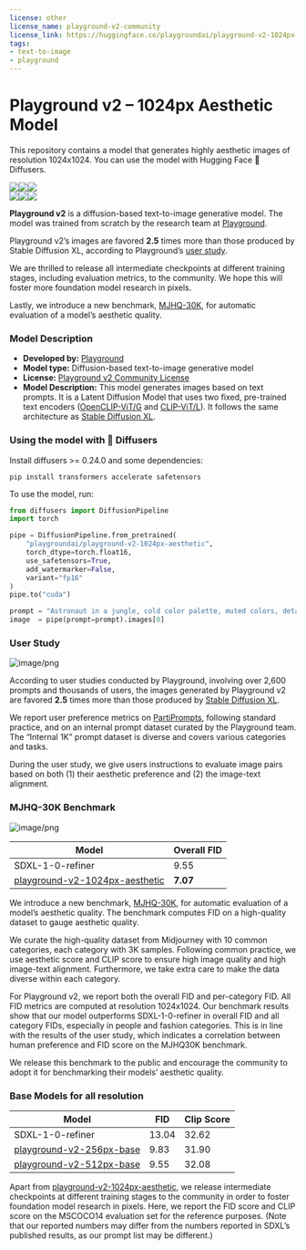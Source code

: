 ```yaml
---
license: other
license_name: playground-v2-community
license_link: https://huggingface.co/playgroundai/playground-v2-1024px-aesthetic/blob/main/LICENSE.md
tags:
- text-to-image
- playground
---
```

# Playground v2 – 1024px Aesthetic Model

This repository contains a model that generates highly aesthetic images of resolution 1024x1024. You can use the model with Hugging Face 🧨 Diffusers.

<div>
  <div style="display: flex; flex-direction: row; width: 100%;">
    <img style="margin: 0; max-width: 33%; object-fit: scale-down; flex-shrink: 1;" src="https://cdn-uploads.huggingface.co/production/uploads/63855d851769b7c4b10e1f76/GBZVS0a4QcRY4eVBCExFK.jpeg" />
    <img style="margin: 0; max-width: 33%; object-fit: scale-down; flex-shrink: 1;" src="https://cdn-uploads.huggingface.co/production/uploads/63855d851769b7c4b10e1f76/iqGvvAdz2TqV0G3p9zOXZ.png" />
    <img style="margin: 0; max-width: 33%; object-fit: scale-down; flex-shrink: 1;" src="https://cdn-uploads.huggingface.co/production/uploads/63855d851769b7c4b10e1f76/2_BMfgFVXUoU-0ocsOz0M.png" />
  </div>
  <div style="display: flex; flex-direction: row; width: 100%;">
    <img style="margin: 0; max-width: 33%; object-fit: scale-down; flex-shrink: 1;" src="https://cdn-uploads.huggingface.co/production/uploads/63855d851769b7c4b10e1f76/-a4tx6c9EMc88fmchW0nG.png" />
    <img style="margin: 0; max-width: 33%; object-fit: scale-down; flex-shrink: 1;" src="https://cdn-uploads.huggingface.co/production/uploads/63855d851769b7c4b10e1f76/LKCjxb9NoqfRtcviaEILI.png" />
    <img style="margin: 0; max-width: 33%; object-fit: scale-down; flex-shrink: 1;" src="https://cdn-uploads.huggingface.co/production/uploads/63855d851769b7c4b10e1f76/cRSItLGH42V2kz9pM6huZ.png" />
  </div>
</div>

**Playground v2** is a diffusion-based text-to-image generative model. The model was trained from scratch by the research team at [Playground](https://playground.com). 

Playground v2’s images are favored **2.5** times more than those produced by Stable Diffusion XL, according to Playground’s [user study](#user-study).

We are thrilled to release all intermediate checkpoints at different training stages, including evaluation metrics, to the community. We hope this will foster more foundation model research in pixels.

Lastly, we introduce a new benchmark, [MJHQ-30K](#mjhq-30k-benchmark), for automatic evaluation of a model’s aesthetic quality.

### Model Description

- **Developed by:** [Playground](https://playground.com)
- **Model type:** Diffusion-based text-to-image generative model
- **License:** [Playground v2 Community License](https://huggingface.co/playgroundai/playground-v2-1024px-aesthetic/blob/main/LICENSE.md)
- **Model Description:** This model generates images based on text prompts. It is a Latent Diffusion Model that uses two fixed, pre-trained text encoders ([OpenCLIP-ViT/G](https://github.com/mlfoundations/open_clip) and [CLIP-ViT/L](https://github.com/openai/CLIP/tree/main)). It follows the same architecture as [Stable Diffusion XL](https://huggingface.co/stabilityai/stable-diffusion-xl-base-1.0).

### Using the model with 🧨 Diffusers

Install diffusers >= 0.24.0 and some dependencies:
```
pip install transformers accelerate safetensors
```

To use the model, run:

```python
from diffusers import DiffusionPipeline
import torch

pipe = DiffusionPipeline.from_pretrained(
    "playgroundai/playground-v2-1024px-aesthetic",
    torch_dtype=torch.float16,
    use_safetensors=True,
    add_watermarker=False,
    variant="fp16"
)
pipe.to("cuda")

prompt = "Astronaut in a jungle, cold color palette, muted colors, detailed, 8k"
image  = pipe(prompt=prompt).images[0]
```

### User Study

![image/png](https://cdn-uploads.huggingface.co/production/uploads/63855d851769b7c4b10e1f76/8VzBkSYaUU3dt509Co9sk.png)

According to user studies conducted by Playground, involving over 2,600 prompts and thousands of users, the images generated by Playground v2 are favored **2.5** times more than those produced by [Stable Diffusion XL](https://huggingface.co/stabilityai/stable-diffusion-xl-base-1.0).

We report user preference metrics on [PartiPrompts](https://github.com/google-research/parti), following standard practice, and on an internal prompt dataset curated by the Playground team. The “Internal 1K” prompt dataset is diverse and covers various categories and tasks.

During the user study, we give users instructions to evaluate image pairs based on both (1) their aesthetic preference and (2) the image-text alignment.

### MJHQ-30K Benchmark

![image/png](https://cdn-uploads.huggingface.co/production/uploads/63855d851769b7c4b10e1f76/o3Bt62qFsTO9DkeX2yLua.png)

| Model                                 | Overall FID   |
| ------------------------------------- | ----- |
| SDXL-1-0-refiner                      | 9.55  |
| [playground-v2-1024px-aesthetic](https://huggingface.co/playgroundai/playground-v2-1024px-aesthetic)        | **7.07**  |

We introduce a new benchmark, [MJHQ-30K](https://huggingface.co/datasets/playgroundai/MJHQ30K), for automatic evaluation of a model’s aesthetic quality. The benchmark computes FID on a high-quality dataset to gauge aesthetic quality.

We curate the high-quality dataset from Midjourney with 10 common categories, each category with 3K samples. Following common practice, we use aesthetic score and CLIP score to ensure high image quality and high image-text alignment. Furthermore, we take extra care to make the data diverse within each category.

For Playground v2, we report both the overall FID and per-category FID. All FID metrics are computed at resolution 1024x1024. Our benchmark results show that our model outperforms SDXL-1-0-refiner in overall FID and all category FIDs, especially in people and fashion categories. This is in line with the results of the user study, which indicates a correlation between human preference and FID score on the MJHQ30K benchmark.

We release this benchmark to the public and encourage the community to adopt it for benchmarking their models’ aesthetic quality.

### Base Models for all resolution

| Model                        | FID    | Clip Score |
| ---------------------------- | ------ | ---------- |
| SDXL-1-0-refiner             | 13.04  | 32.62      |
| [playground-v2-256px-base](https://huggingface.co/playgroundai/playground-v2-256px-base)     | 9.83   | 31.90      |
| [playground-v2-512px-base](https://huggingface.co/playgroundai/playground-v2-512px-base)     | 9.55   | 32.08      |


Apart from [playground-v2-1024px-aesthetic](https://huggingface.co/playgroundai/playground-v2-1024px-aesthetic), we release intermediate checkpoints at different training stages to the community in order to foster foundation model research in pixels. Here, we report the FID score and CLIP score on the MSCOCO14 evaluation set for the reference purposes. (Note that our reported numbers may differ from the numbers reported in SDXL’s published results, as our prompt list may be different.)